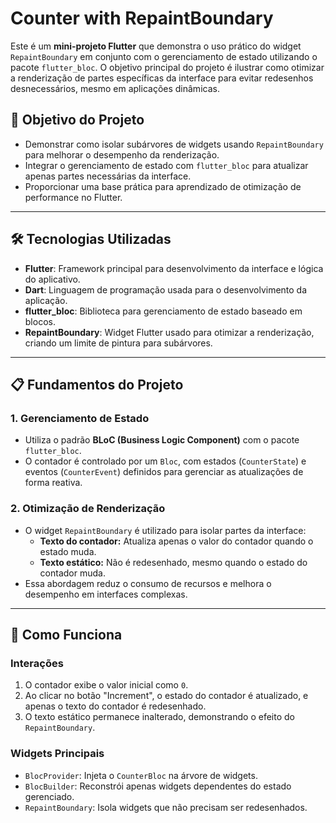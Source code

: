 # Counter with RepaintBoundary

Este é um **mini-projeto Flutter** que demonstra o uso prático do widget `RepaintBoundary` em conjunto com o gerenciamento de estado utilizando o pacote `flutter_bloc`. O objetivo principal do projeto é ilustrar como otimizar a renderização de partes específicas da interface para evitar redesenhos desnecessários, mesmo em aplicações dinâmicas.

## 🎯 **Objetivo do Projeto**

- Demonstrar como isolar subárvores de widgets usando `RepaintBoundary` para melhorar o desempenho da renderização.
- Integrar o gerenciamento de estado com `flutter_bloc` para atualizar apenas partes necessárias da interface.
- Proporcionar uma base prática para aprendizado de otimização de performance no Flutter.

---

## 🛠 **Tecnologias Utilizadas**

- **Flutter**: Framework principal para desenvolvimento da interface e lógica do aplicativo.
- **Dart**: Linguagem de programação usada para o desenvolvimento da aplicação.
- **flutter_bloc**: Biblioteca para gerenciamento de estado baseado em blocos.
- **RepaintBoundary**: Widget Flutter usado para otimizar a renderização, criando um limite de pintura para subárvores.

---

## 📋 **Fundamentos do Projeto**

### **1. Gerenciamento de Estado**

- Utiliza o padrão **BLoC (Business Logic Component)** com o pacote `flutter_bloc`.
- O contador é controlado por um `Bloc`, com estados (`CounterState`) e eventos (`CounterEvent`) definidos para gerenciar as atualizações de forma reativa.

### **2. Otimização de Renderização**

- O widget `RepaintBoundary` é utilizado para isolar partes da interface:
  - **Texto do contador:** Atualiza apenas o valor do contador quando o estado muda.
  - **Texto estático:** Não é redesenhado, mesmo quando o estado do contador muda.
- Essa abordagem reduz o consumo de recursos e melhora o desempenho em interfaces complexas.

---

## 🚀 **Como Funciona**

### **Interações**

1. O contador exibe o valor inicial como `0`.
2. Ao clicar no botão "Increment", o estado do contador é atualizado, e apenas o texto do contador é redesenhado.
3. O texto estático permanece inalterado, demonstrando o efeito do `RepaintBoundary`.

### **Widgets Principais**

- `BlocProvider`: Injeta o `CounterBloc` na árvore de widgets.
- `BlocBuilder`: Reconstrói apenas widgets dependentes do estado gerenciado.
- `RepaintBoundary`: Isola widgets que não precisam ser redesenhados.
